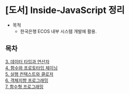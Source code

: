 # [도서] Inside-JavaScript 정리
* 목적 
  - 한국은행 ECOS 내부 시스템 개발에 활용.

## 목차
[3. 데이터 타입과 연산자](https://github.com/Jung9928/Inside-JavaScript/tree/master/Description/03_%EB%8D%B0%EC%9D%B4%ED%84%B0%20%ED%83%80%EC%9E%85%EA%B3%BC%20%EC%97%B0%EC%82%B0%EC%9E%90/03.md)     
[4. 함수와 프로토타입 체이닝](https://github.com/Jung9928/Inside-JavaScript/tree/master/Description/04_%ED%95%A8%EC%88%98%EC%99%80%20%ED%94%84%EB%A1%9C%ED%86%A0%ED%83%80%EC%9E%85%20%EC%B2%B4%EC%9D%B4%EB%8B%9D/04.md)      
[5. 실행 컨텍스트와 클로저](https://github.com/Jung9928/Inside-JavaScript/blob/master/Description/05_%EC%8B%A4%ED%96%89%20%EC%BB%A8%ED%85%8D%EC%8A%A4%ED%8A%B8%EC%99%80%20%ED%81%B4%EB%A1%9C%EC%A0%80/05.md)   
[6. 객체지향 프로그래밍](https://github.com/Jung9928/Inside-JavaScript/blob/master/Description/06_%EA%B0%9D%EC%B2%B4%EC%A7%80%ED%96%A5%20%ED%94%84%EB%A1%9C%EA%B7%B8%EB%9E%98%EB%B0%8D/06.md)   
[7. 함수형 프로그래밍](https://github.com/Jung9928/Inside-JavaScript/blob/master/Description/07_%ED%95%A8%EC%88%98%ED%98%95%20%ED%94%84%EB%A1%9C%EA%B7%B8%EB%9E%98%EB%B0%8D/07.md)   
